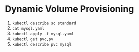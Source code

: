 # Dynamic Volume Provisioning

1. `kubectl describe sc standard`
2. `cat mysql.yaml`
3. `kubectl apply -f mysql.yaml`
4. `kubectl get pvc,pv`
5. `kubectl describe pvc mysql`
